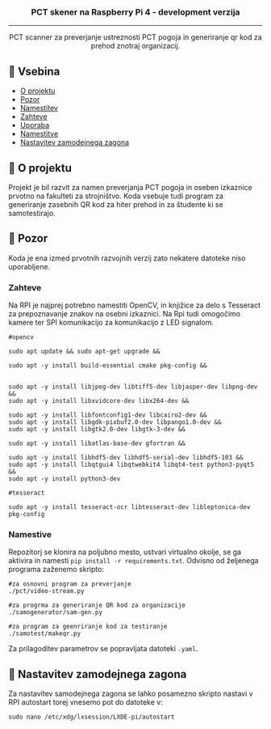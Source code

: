 
<h3 align="center">PCT skener na Raspberry Pi 4 - development verzija</h3>

---

<p align="center"> PCT scanner za preverjanje ustreznosti PCT pogoja in generiranje qr kod za prehod znotraj organizacij.
    <br> 
</p>

## 📝 Vsebina

- [O projektu](#o_projektu)
- [Pozor](#pozor)
- [Namestitev](#namestitev)
- [Zahteve](#zahteve)
- [Uporaba](#uporaba)
- [Namestitve](#namestitve)
- [Nastavitev zamodejnega zagona](#samodejni)

## 🧐 O projektu <a name = "o_projektu"></a>

Projekt je bil razvit za namen preverjanja PCT pogoja in oseben izkaznice prvotno na fakulteti za strojništvo. Koda vsebuje tudi program za generiranje zasebnih QR kod za hiter prehod in za študente ki se samotestirajo.

## 🎈 Pozor <a name="pozor"></a>

Koda je ena izmed prvotnih razvojnih verzij zato nekatere datoteke niso uporabljene. 

### Zahteve <a name="Zahteve"></a>

Na RPI je najprej potrebno namestiti OpenCV, in knjižice za delo s Tesseract za prepoznavanje znakov na osebni izkaznici. Na Rpi tudi omogočimo kamere ter SPI komunikacijo za komunikacijo z LED signalom. 

```
#opencv

sudo apt update && sudo apt-get upgrade &&

sudo apt -y install build-essential cmake pkg-config &&


sudo apt -y install libjpeg-dev libtiff5-dev libjasper-dev libpng-dev &&
sudo apt -y install libxvidcore-dev libx264-dev &&

sudo apt -y install libfontconfig1-dev libcairo2-dev &&
sudo apt -y install libgdk-pixbuf2.0-dev libpango1.0-dev &&
sudo apt -y install libgtk2.0-dev libgtk-3-dev &&

sudo apt -y install libatlas-base-dev gfortran &&

sudo apt -y install libhdf5-dev libhdf5-serial-dev libhdf5-103 &&
sudo apt -y install libqtgui4 libqtwebkit4 libqt4-test python3-pyqt5 &&
sudo apt -y install python3-dev

#tesseract

sudo apt -y install tesseract-ocr libtesseract-dev libleptonica-dev pkg-config
```

### Namestive <a name = "namestitve"></a>

Repozitorj se klonira na poljubno mesto, ustvari virtualno okolje, se ga aktivira in namesti ```pip install -r requirements.txt```. Odvisno od željenega programa zaženemo skripto:

```
#za osnovni program za preverjanje
./pct/video-stream.py

#za progrma za generiranje QR kod za organizacije
./samogenerator/sam-gen.py

#za program za geenriranje kod za testiranje
./samotest/makeqr.py
```

Za prilagoditev parametrov se popravljata datoteki ```.yaml```.


## 🔧 Nastavitev zamodejnega zagona <a name = "samodejni"></a>

Za nastavitev samodejnega zagona se lahko posamezno skripto nastavi v RPI autostart torej vnesemo pot do datoteke v:


```
sudo nano /etc/xdg/lxsession/LXDE-pi/autostart
```



